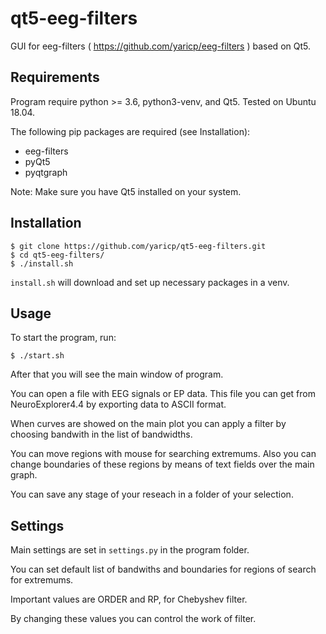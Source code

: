 # qt5-eeg-filters

GUI for eeg-filters ( https://github.com/yaricp/eeg-filters ) based on Qt5.

## Requirements

Program require python >= 3.6, python3-venv, and Qt5.
Tested on Ubuntu 18.04.

The following pip packages are required (see Installation):

* eeg-filters
* pyQt5
* pyqtgraph

Note: Make sure you have Qt5 installed on your system.

## Installation

```
$ git clone https://github.com/yaricp/qt5-eeg-filters.git
$ cd qt5-eeg-filters/
$ ./install.sh
```

`install.sh` will download and set up necessary packages in a venv.

## Usage

To start the program, run:

```
$ ./start.sh
```

After that you will see the main window of program.

You can open a file with EEG signals or EP data.
This file you can get from NeuroExplorer4.4 by exporting data to ASCII format.

When curves are showed on the main plot you can apply a filter by choosing bandwith in the list of bandwidths.

You can move regions with mouse for searching extremums. Also you can change boundaries of these regions by means of text fields over the main graph.

You can save any stage of your reseach in a folder of your selection.


## Settings

Main settings are set in `settings.py` in the program folder.

You can set default list of bandwiths and boundaries for regions of search for extremums.

Important values are ORDER and RP, for Chebyshev filter.

By changing these values you can control the work of filter.
